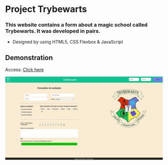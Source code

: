 # Project Trybewarts

### This website contains a form about a magic school called Trybewarts. It was developed in pairs.
* Designed by using HTML5, CSS Flexbox & JavaScript

## Demonstration
Access: [Click here](https://trybewarts-pirminp.vercel.app/)

![To access](https://github.com/PirminP/trybewarts/blob/main/trybewarts.gif)
